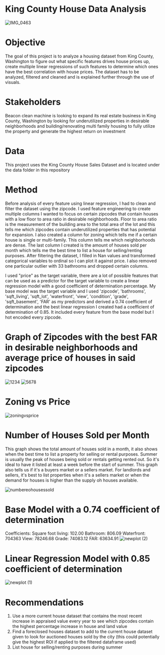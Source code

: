# King County House Data Analysis
![IMG_0463](https://user-images.githubusercontent.com/108106393/206580830-2085d3e7-d9ce-4def-bd5a-62a63b43b213.JPG)

# Objective
The goal of this project is to analyze a housing dataset from King County, Washington to figure out what specific features drives 
house prices up, create multiple linear regressions of such features to determine which ones have the best correlation with 
house prices. The dataset has to be analyzed, filtered and cleaned and is explained further through the use of visuals. 

# Stakeholders
Beacon clean machine is looking to expand its real estate business in King County, Washington by looking for 
underutilized properties in desirable neighborhoods and building/renovating multi family housing to fully utilize the property
and generate the highest return on investment
  
# Data 
This project uses the King County House Sales Dataset and is located under the data folder in this repository

# Method 
Before analysis of every feature using linear regression, I had to clean and filter the dataset using the zipcode. I used feature engineering to create multiple columns  I wanted to focus on certain zipcodes that contain houses with a low floor to area ratio in desirable neighborhoods. Floor to area ratio is the measurement of the building area to the total area of the lot and this tells me which zipcodes contain underutilized properties that has potential for expansion. I also created a column for zoning which tells me if a certain house is single or multi-family. This column tells me which neighborhoods are dense. The last column I created is the amount of houses sold per month which tells me the best time to list a house for selling/renting purposes. After filtering the dataset, I filled in Nan values and transformed categorical variables to ordinal so I can plot it against price. I also removed one particular outlier with 33 bathrooms and dropped certain columns. 

I used "price" as the target variable, there are a lot of possible features that can be used as a predictor for the target variable to create a linear regression model with a good coefficient of determination percentage. My base model was the target variable and I used 'zipcode', 'bathrooms', 'sqft_living', 'sqft_lot', 'waterfront', 'view', 'condition', 'grade', 'sqft_basement', 'FAR' as my predictors and derived a 0.74 coefficient of determination and the best linear regression I created had a coefficient of determination of 0.85. It included every feature from the base model but I hot encoded every zipcode.

# Graph of Zipcodes with the best FAR in desirable neighborhoods and average price of houses in said zipcodes
![1234](https://user-images.githubusercontent.com/108106393/206740272-a04f6740-398f-41b9-86c1-470deb5386bd.png)
![5678](https://user-images.githubusercontent.com/108106393/206740312-02ab3b1f-ade4-47f9-87bb-0e9b6b20a435.png)

# Zoning vs Price
![zoningvsprice](https://user-images.githubusercontent.com/108106393/206797892-0bfb1e87-0afc-4b90-8787-a4e220ec5a3e.png)

# Number of Houses Sold per Month
This graph shows the total amount of houses sold in a month, it also shows when the best time to list a property for selling or rental purposes. Summer is usually the peak of houses being sold or rentals getting rented out. So it's ideal to have it listed at least a week before the start of summer. This graph also tells us if it's a buyers market or a sellers market. For landlords and sellers, it's best to list properties when it's a sellers market or when the demand for houses is higher than the supply oh houses available. 

![numbereohousessold](https://user-images.githubusercontent.com/108106393/206797978-416f8b0b-8cf8-4190-be75-9ca20d859b5a.png)

# Base Model with a 0.74 coefficient of determination

Coefficients:
Square foot living: 102.00
Bathroom: 806.09
Waterfront: 704363
View: 78246.68
Grade: 74083.12
FAR: 63634.91
![newplot (2)](https://user-images.githubusercontent.com/108106393/206739178-7f66462e-3b11-44a8-a366-f844bbe2e90c.png)

# Linear Regression Model with 0.85 coefficient of determination
![newplot (1)](https://user-images.githubusercontent.com/108106393/206739926-28727bf5-91c7-4bdb-a621-57442f27ff83.png)

# Recommendations
1. Use a more current house dataset that contains the most recent increase in appraised value every year to see which zipcodes contain the highest percentage increase in house and land value
2. Find a foreclosed houses dataset to add to the current house dataset given to look for auctioned houses sold by the city 
(this could potentially give the highest ROI if applied to the filtered dataframe used)
3. List house for selling/renting purposes during summer

